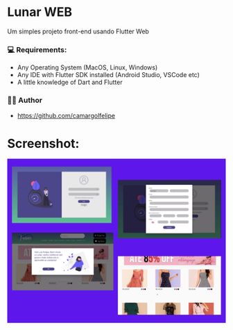 # Lunar WEB

Um simples projeto front-end usando Flutter Web

### 💻  Requirements:

* Any Operating System (MacOS, Linux, Windows)
* Any IDE with Flutter SDK installed (Android Studio, VSCode etc)
* A little knowledge of Dart and Flutter

 ### 👨‍💻  Author

 - https://github.com/camargolfelipe

# Screenshot:

<img src="assets/LunarAll.png"/>

